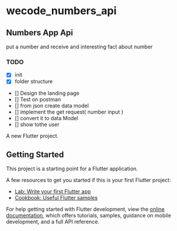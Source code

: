 # wecode_numbers_api

## Numbers App Api
put a number and receive and interesting fact about number


### TODO
- [x] init
- [x] folder structure 
- [] Design the landing page 
- [] Test on postman
- [] from json create data model
- [] implement the get request( number input )
- [] convert it to data Model
- [] show tothe user



A new Flutter project.

## Getting Started

This project is a starting point for a Flutter application.

A few resources to get you started if this is your first Flutter project:

- [Lab: Write your first Flutter app](https://docs.flutter.dev/get-started/codelab)
- [Cookbook: Useful Flutter samples](https://docs.flutter.dev/cookbook)

For help getting started with Flutter development, view the
[online documentation](https://docs.flutter.dev/), which offers tutorials,
samples, guidance on mobile development, and a full API reference.
